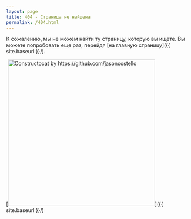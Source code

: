 ```yaml
---
layout: page
title: 404 - Страница не найдена
permalink: /404.html
---
```


К сожалению, мы не можем найти ту страницу, которую вы ищете. Вы можете попробовать еще раз, перейдя [на главную страницу]({{ site.baseurl }}/).

[<img src="{{ site.baseurl }}/images/404.jpg" alt="Constructocat by https://github.com/jasoncostello" style="width: 400px;"/>]({{ site.baseurl }}/)
